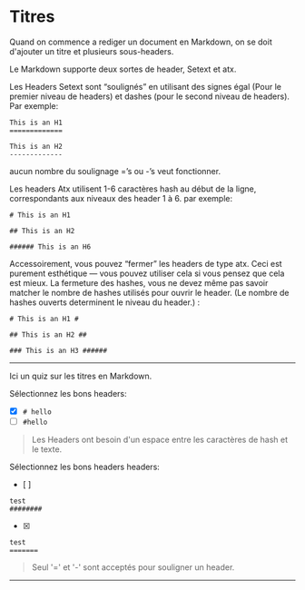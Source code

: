# Titres

Quand on commence a rediger un document en Markdown, on se doit d'ajouter un titre et plusieurs sous-headers.

Le Markdown supporte deux sortes de header, Setext et atx.

Les Headers Setext sont “soulignés” en utilisant des signes égal (Pour le premier niveau de headers) et dashes (pour le second niveau de headers). Par exemple:

```
This is an H1
=============

This is an H2
-------------
```

aucun nombre du soulignage =’s ou -’s veut fonctionner.

Les headers Atx utilisent 1-6 caractères hash au début de la ligne, correspondants aux niveaux des header 1 à 6. par exemple:

```
# This is an H1

## This is an H2

###### This is an H6
```


Accessoirement, vous pouvez “fermer” les headers de type atx. Ceci est purement esthétique — vous pouvez utiliser cela si vous pensez que cela est mieux. La fermeture des hashes, vous ne devez même pas savoir matcher le nombre de hashes utilisés pour ouvrir le header. (Le nombre de hashes ouverts determinent le niveau du header.) :

```
# This is an H1 #

## This is an H2 ##

### This is an H3 ######
```


---

Ici un quiz sur les titres en Markdown.

Sélectionnez les bons headers:
- [x] `# hello`
- [ ] `#hello`

>Les Headers ont besoin d'un espace entre les caractères de hash et le texte.

Sélectionnez les bons headers headers:
- [ ]  
```
test
########
```
- [x]   
```
test
=======
```

> Seul '=' et '-' sont acceptés pour souligner un header.

---


